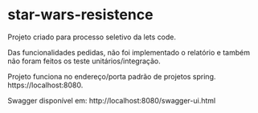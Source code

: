 # star-wars-resistence

Projeto criado para processo seletivo da lets code.

Das funcionalidades pedidas, não foi implementado o relatório e também não foram feitos os teste unitários/integração.

Projeto funciona no endereço/porta padrão de projetos spring. https://localhost:8080.

Swagger disponível em: http://localhost:8080/swagger-ui.html
